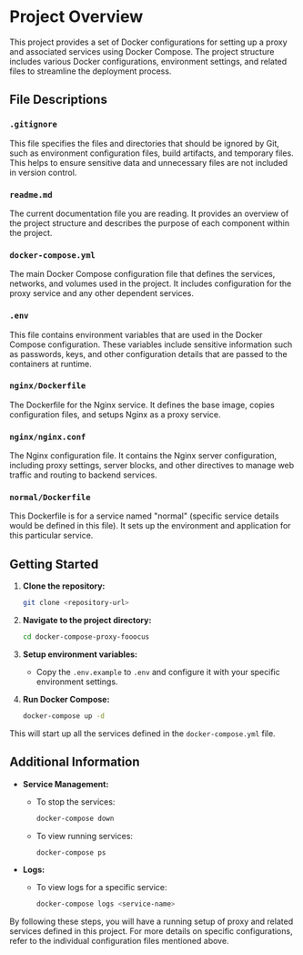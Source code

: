 # Project Overview

This project provides a set of Docker configurations for setting up a proxy and associated services using Docker
Compose. The project structure includes various Docker configurations, environment settings, and related files to
streamline the deployment process.

## File Descriptions

### `.gitignore`

This file specifies the files and directories that should be ignored by Git, such as environment configuration files,
build artifacts, and temporary files. This helps to ensure sensitive data and unnecessary files are not included in
version control.

### `readme.md`

The current documentation file you are reading. It provides an overview of the project structure and describes the
purpose of each component within the project.

### `docker-compose.yml`

The main Docker Compose configuration file that defines the services, networks, and volumes used in the project. It
includes configuration for the proxy service and any other dependent services.

### `.env`

This file contains environment variables that are used in the Docker Compose configuration. These variables include
sensitive information such as passwords, keys, and other configuration details that are passed to the containers at
runtime.

### `nginx/Dockerfile`

The Dockerfile for the Nginx service. It defines the base image, copies configuration files, and setups Nginx as a proxy
service.

### `nginx/nginx.conf`

The Nginx configuration file. It contains the Nginx server configuration, including proxy settings, server blocks, and
other directives to manage web traffic and routing to backend services.

### `normal/Dockerfile`

This Dockerfile is for a service named "normal" (specific service details would be defined in this file). It sets up the
environment and application for this particular service.

## Getting Started

1. **Clone the repository:**
    ```sh
    git clone <repository-url>
    ```

2. **Navigate to the project directory:**
    ```sh
    cd docker-compose-proxy-fooocus
    ```

3. **Setup environment variables:**
    - Copy the `.env.example` to `.env` and configure it with your specific environment settings.

4. **Run Docker Compose:**
    ```sh
    docker-compose up -d
    ```

This will start up all the services defined in the `docker-compose.yml` file.

## Additional Information

- **Service Management:**
    - To stop the services:
      ```sh
      docker-compose down
      ```
    - To view running services:
      ```sh
      docker-compose ps
      ```

- **Logs:**
    - To view logs for a specific service:
      ```sh
      docker-compose logs <service-name>
      ```

By following these steps, you will have a running setup of proxy and related services defined in this project. For more
details on specific configurations, refer to the individual configuration files mentioned above.